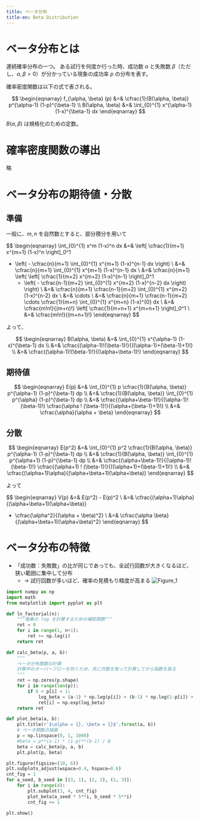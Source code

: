 ```yaml
---
title: ベータ分布
title-en: Beta Distribution
---
```


# ベータ分布とは

連続確率分布の一つ。
ある試行を何度か行った時、成功数 $\alpha$ と失敗数 $\beta$（ただし、$\alpha, \beta \gt 0$）が分かっている現象の成功率 $p$ の分布を表す。

確率密度関数は以下の式で表される。

$$
\begin{eqnarray}
  f_{\alpha, \beta} (p) &=& \cfrac{1}{B(\alpha, \beta)} p^{\alpha-1} (1-p)^{\beta-1}
  \\
  B(\alpha, \beta) &=& \int_{0}^{1} x^{\alpha-1} (1-x)^{\beta-1} dx
\end{eqnarray}
$$

$B(\alpha, \beta)$ は規格化のための定数。


# 確率密度関数の導出

略

# ベータ分布の期待値・分散

## 準備

一般に、$m, n$ を自然数とすると、部分積分を用いて

$$
\begin{eqnarray}
  \int_{0}^{1} x^m (1-x)^n dx
  &=&
  \left[ \cfrac{1}{m+1} x^{m+1} (1-x)^n \right]_0^1
  - \left( - \cfrac{n}{m+1} \int_{0}^{1} x^{m+1} (1-x)^{n-1} dx \right)
  \\ &=&
  \cfrac{n}{m+1}
  \int_{0}^{1} x^{m+1} (1-x)^{n-1} dx
  \\ &=&
  \cfrac{n}{m+1} \left(
    \left[ \cfrac{1}{m+2} x^{m+2} (1-x)^{n-1} \right]_0^1
    - \left( - \cfrac{n-1}{m+2} \int_{0}^{1} x^{m+2} (1-x)^{n-2} dx \right)
  \right)
  \\ &=&
  \cfrac{n}{m+1} \cfrac{n-1}{m+2} 
  \int_{0}^{1} x^{m+2} (1-x)^{n-2} dx
  \\ &=&
  \cdots
  \\ &=&
  \cfrac{n}{m+1} \cfrac{n-1}{m+2} \cdots \cfrac{1}{m+n}
  \int_{0}^{1} x^{m+n} (1-x)^{0} dx
  \\ &=&
  \cfrac{m!n!}{(m+n)!}
  \left[ \cfrac{1}{m+n+1} x^{m+n+1} \right]_0^1
  \\ &=&
  \cfrac{m!n!}{(m+n+1)!}
\end{eqnarray}
$$

よって、

$$
\begin{eqnarray}
  B(\alpha, \beta)
  &=&
  \int_{0}^{1} x^{\alpha-1} (1-x)^{\beta-1} dx
  \\ &=&
  \cfrac{(\alpha-1)!(\beta-1)!}{((\alpha-1)+(\beta-1)+1)!}
  \\ &=&
  \cfrac{(\alpha-1)!(\beta-1)!}{(\alpha+\beta-1)!}
\end{eqnarray}
$$

## 期待値

$$
\begin{eqnarray}
  E(p) &=& \int_{0}^{1} p \cfrac{1}{B(\alpha, \beta)} p^{\alpha-1} (1-p)^{\beta-1} dp
  \\ &=&
  \cfrac{1}{B(\alpha, \beta)}
  \int_{0}^{1} p^{\alpha} (1-p)^{\beta-1} dp
  \\ &=&
  \cfrac{(\alpha+\beta-1)!}{(\alpha-1)!(\beta-1)!}
  \cfrac{\alpha ! (\beta-1)!}{(\alpha+(\beta-1)+1)!}
  \\ &=&
  \cfrac{\alpha}{\alpha + \beta}
\end{eqnarray}
$$

## 分散

$$
\begin{eqnarray}
  E(p^2) &=& \int_{0}^{1} p^2 \cfrac{1}{B(\alpha, \beta)} p^{\alpha-1} (1-p)^{\beta-1} dp
  \\ &=&
  \cfrac{1}{B(\alpha, \beta)}
  \int_{0}^{1} p^{\alpha+1} (1-p)^{\beta-1} dp
  \\ &=&
  \cfrac{(\alpha+\beta-1)!}{(\alpha-1)!(\beta-1)!}
  \cfrac{(\alpha+1) ! (\beta-1)!}{((\alpha+1)+(\beta-1)+1)!}
  \\ &=&
  \cfrac{(\alpha+1)\alpha}{(\alpha+\beta+1)(\alpha+\beta)}
\end{eqnarray}
$$

よって

$$
\begin{eqnarray}
  V(p) &=& E(p^2) - E(p)^2
  \\ &=&
  \cfrac{(\alpha+1)\alpha}{(\alpha+\beta+1)(\alpha+\beta)}
  - \cfrac{\alpha^2}{(\alpha + \beta)^2}
  \\ &=&
  \cfrac{\alpha \beta}{(\alpha+\beta+1)(\alpha+\beta)^2}
\end{eqnarray}
$$


# ベータ分布の特徴

- 「成功数：失敗数」の比が同じであっても、全試行回数が大きくなるほど、狭い範囲に集中して分布
	- → 試行回数が多いほど、確率の見積もり精度が高まる
![Figure_1](https://user-images.githubusercontent.com/13412823/211961160-cd458953-fabc-466e-a782-e023dee885cc.png)

```python
import numpy as np
import math
from matplotlib import pyplot as plt

def ln_factorial(n):
	"""階乗の log を計算するための補助関数"""
	ret = 0
	for i in range(1, n+1):
		ret += np.log(i)
	return ret

def calc_beta(p, a, b):
	"""
	ベータ分布関数の計算
	計算中のオーバーフローを防ぐため、先に対数を取って計算してから指数を取る
	"""
	ret = np.zeros(p.shape)
	for i in range(len(p)):
		if 0 < p[i] < 1:
			log_beta = (a-1) * np.log(p[i]) + (b-1) * np.log(1-p[i]) + ln_factorial(a+b-1) - ln_factorial(a-1) - ln_factorial(b-1)
			ret[i] = np.exp(log_beta)
	return ret

def plot_beta(a, b):
	plt.title(r'$\alpha = {}, \beta = {}$'.format(a, b))
	# ベータ関数の描画
	p = np.linspace(0, 1, 1000)
	#beta = p**(a-1) * (1-p)**(b-1) / B
	beta = calc_beta(p, a, b)
	plt.plot(p, beta)

plt.figure(figsize=(10, 6))
plt.subplots_adjust(wspace=0.4, hspace=0.6)
cnt_fig = 1
for a_seed, b_seed in [(3, 1), (2, 2), (1, 3)]:
	for i in range(4):
		plt.subplot(3, 4, cnt_fig)
		plot_beta(a_seed * 5**i, b_seed * 5**i)
		cnt_fig += 1

plt.show()
```